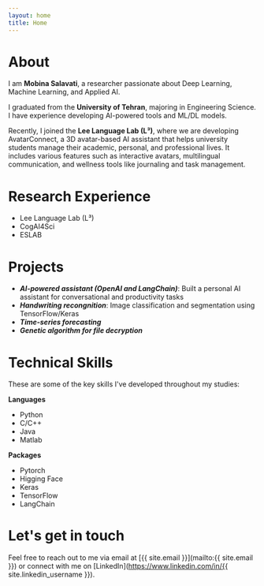 ```yaml
---
layout: home
title: Home
---
```


# About

I am **Mobina Salavati**, a researcher passionate about Deep Learning, Machine Learning, and Applied AI.

I graduated from the **University of Tehran**, majoring in Engineering Science. I have experience developing AI-powered tools and ML/DL models.

Recently, I joined the **Lee Language Lab (L³)**, where we are developing AvatarConnect, a 3D avatar-based AI assistant that helps university students manage their academic, personal, and professional lives. It includes various features such as interactive avatars, multilingual communication, and wellness tools like journaling and task management.

# Research Experience

- Lee Language Lab (L³)
- CogAI4Sci
- ESLAB


# Projects

- ***AI-powered assistant (OpenAI and LangChain)***: Built a personal AI assistant for conversational and productivity tasks
- ***Handwriting recongnition***: Image classification and segmentation using TensorFlow/Keras
- ***Time-series forecasting***
- ***Genetic algorithm for file decryption***

# Technical Skills
These are some of the key skills I've developed throughout my studies:

**Languages**
- Python
- C/C++
- Java
- Matlab

**Packages**
- Pytorch
- Higging Face
- Keras
- TensorFlow
- LangChain

# Let's get in touch

Feel free to reach out to me via email at [{{ site.email }}](mailto:{{ site.email }}) or connect with me on [LinkedIn](https://www.linkedin.com/in/{{ site.linkedin_username }}).


<!-- {% include archive.html %} -->
